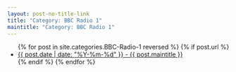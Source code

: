 ```yaml
---
layout: post-no-title-link
title: "Category: BBC Radio 1"
maintitle: "Category: BBC Radio 1"
---
```


<ul>
  {% for post in site.categories.BBC-Radio-1 reversed %}
    {% if post.url %}
        <li><a href="{{ post.url }}">{{ post.date | date: "%Y-%m-%d" }} - {{ post.maintitle }}</a></li>
    {% endif %}
  {% endfor %}
</ul>

